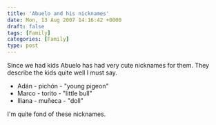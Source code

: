 ```yaml
---
title: 'Abuelo and his nicknames'
date: Mon, 13 Aug 2007 14:16:42 +0000
draft: false
tags: [Family]
categories: [Family]
type: post
---
```


Since we had kids Abuelo has had very cute nicknames for them. They describe the kids quite well I must say.

*   Adán - pichón - "young pigeon"
*   Marco - torito - "little bull"
*   Iliana - muñeca - "doll"

I'm quite fond of these nicknames.